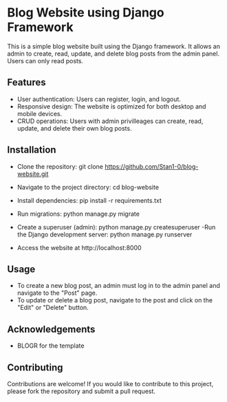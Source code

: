 
# Blog Website using Django Framework
This is a simple blog website built using the Django framework. It allows an admin to create, read, update, and delete blog posts from the admin panel. Users can only read posts.

## Features
- User authentication: Users can register, login, and logout.
- Responsive design: The website is optimized for both desktop and mobile devices.
- CRUD operations: Users with admin privilleages can create, read, update, and delete their own blog posts.

## Installation
- Clone the repository: git clone https://github.com/Stan1-0/blog-website.git
- Navigate to the project directory: cd blog-website
- Install dependencies: pip install -r requirements.txt
- Run migrations: python manage.py migrate
- Create a superuser (admin): python manage.py createsuperuser
-Run the Django development server: python manage.py runserver

- Access the website at http://localhost:8000

## Usage
- To create a new blog post, an admin must log in to the admin panel and navigate to the "Post" page.
- To update or delete a blog post, navigate to the post and click on the "Edit" or "Delete" button.

## Acknowledgements
- BLOGR for the template

## Contributing
Contributions are welcome! If you would like to contribute to this project, please fork the repository and submit a pull request.
